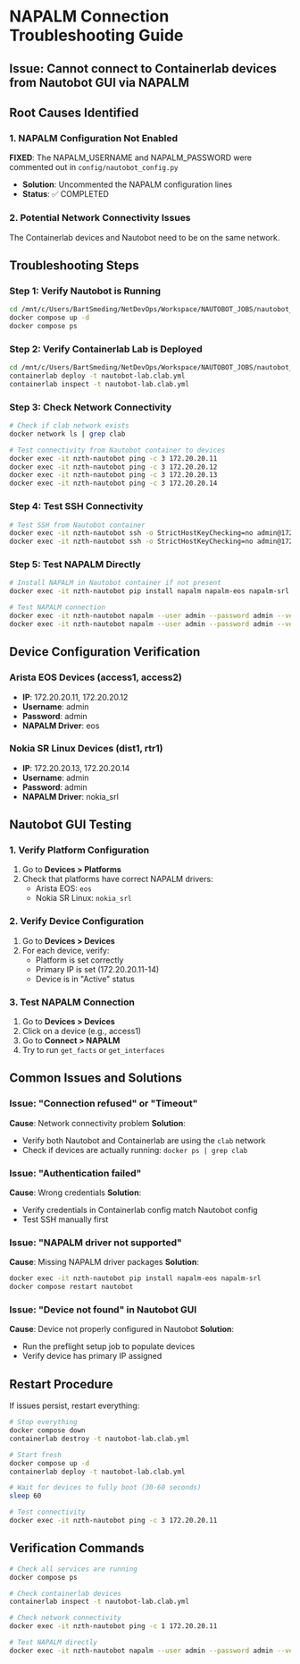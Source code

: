 # NAPALM Connection Troubleshooting Guide

## Issue: Cannot connect to Containerlab devices from Nautobot GUI via NAPALM

## Root Causes Identified

### 1. NAPALM Configuration Not Enabled
**FIXED**: The NAPALM_USERNAME and NAPALM_PASSWORD were commented out in `config/nautobot_config.py`
- **Solution**: Uncommented the NAPALM configuration lines
- **Status**: ✅ COMPLETED

### 2. Potential Network Connectivity Issues
The Containerlab devices and Nautobot need to be on the same network.

## Troubleshooting Steps

### Step 1: Verify Nautobot is Running
```bash
cd /mnt/c/Users/BartSmeding/NetDevOps/Workspace/NAUTOBOT_JOBS/nautobot_zero_to_hero
docker compose up -d
docker compose ps
```

### Step 2: Verify Containerlab Lab is Deployed
```bash
cd /mnt/c/Users/BartSmeding/NetDevOps/Workspace/NAUTOBOT_JOBS/nautobot_zero_to_hero/containerlab
containerlab deploy -t nautobot-lab.clab.yml
containerlab inspect -t nautobot-lab.clab.yml
```

### Step 3: Check Network Connectivity
```bash
# Check if clab network exists
docker network ls | grep clab

# Test connectivity from Nautobot container to devices
docker exec -it nzth-nautobot ping -c 3 172.20.20.11
docker exec -it nzth-nautobot ping -c 3 172.20.20.12
docker exec -it nzth-nautobot ping -c 3 172.20.20.13
docker exec -it nzth-nautobot ping -c 3 172.20.20.14
```

### Step 4: Test SSH Connectivity
```bash
# Test SSH from Nautobot container
docker exec -it nzth-nautobot ssh -o StrictHostKeyChecking=no admin@172.20.20.11
docker exec -it nzth-nautobot ssh -o StrictHostKeyChecking=no admin@172.20.20.13
```

### Step 5: Test NAPALM Directly
```bash
# Install NAPALM in Nautobot container if not present
docker exec -it nzth-nautobot pip install napalm napalm-eos napalm-srl

# Test NAPALM connection
docker exec -it nzth-nautobot napalm --user admin --password admin --vendor eos 172.20.20.11 get_facts
docker exec -it nzth-nautobot napalm --user admin --password admin --vendor nokia_srl 172.20.20.13 get_facts
```

## Device Configuration Verification

### Arista EOS Devices (access1, access2)
- **IP**: 172.20.20.11, 172.20.20.12
- **Username**: admin
- **Password**: admin
- **NAPALM Driver**: eos

### Nokia SR Linux Devices (dist1, rtr1)
- **IP**: 172.20.20.13, 172.20.20.14
- **Username**: admin
- **Password**: admin
- **NAPALM Driver**: nokia_srl

## Nautobot GUI Testing

### 1. Verify Platform Configuration
1. Go to **Devices > Platforms**
2. Check that platforms have correct NAPALM drivers:
   - Arista EOS: `eos`
   - Nokia SR Linux: `nokia_srl`

### 2. Verify Device Configuration
1. Go to **Devices > Devices**
2. For each device, verify:
   - Platform is set correctly
   - Primary IP is set (172.20.20.11-14)
   - Device is in "Active" status

### 3. Test NAPALM Connection
1. Go to **Devices > Devices**
2. Click on a device (e.g., access1)
3. Go to **Connect > NAPALM**
4. Try to run `get_facts` or `get_interfaces`

## Common Issues and Solutions

### Issue: "Connection refused" or "Timeout"
**Cause**: Network connectivity problem
**Solution**: 
- Verify both Nautobot and Containerlab are using the `clab` network
- Check if devices are actually running: `docker ps | grep clab`

### Issue: "Authentication failed"
**Cause**: Wrong credentials
**Solution**:
- Verify credentials in Containerlab config match Nautobot config
- Test SSH manually first

### Issue: "NAPALM driver not supported"
**Cause**: Missing NAPALM driver packages
**Solution**:
```bash
docker exec -it nzth-nautobot pip install napalm-eos napalm-srl
docker compose restart nautobot
```

### Issue: "Device not found" in Nautobot GUI
**Cause**: Device not properly configured in Nautobot
**Solution**:
- Run the preflight setup job to populate devices
- Verify device has primary IP assigned

## Restart Procedure

If issues persist, restart everything:

```bash
# Stop everything
docker compose down
containerlab destroy -t nautobot-lab.clab.yml

# Start fresh
docker compose up -d
containerlab deploy -t nautobot-lab.clab.yml

# Wait for devices to fully boot (30-60 seconds)
sleep 60

# Test connectivity
docker exec -it nzth-nautobot ping -c 3 172.20.20.11
```

## Verification Commands

```bash
# Check all services are running
docker compose ps

# Check containerlab devices
containerlab inspect -t nautobot-lab.clab.yml

# Check network connectivity
docker exec -it nzth-nautobot ping -c 1 172.20.20.11

# Test NAPALM directly
docker exec -it nzth-nautobot napalm --user admin --password admin --vendor eos 172.20.20.11 get_facts
```
